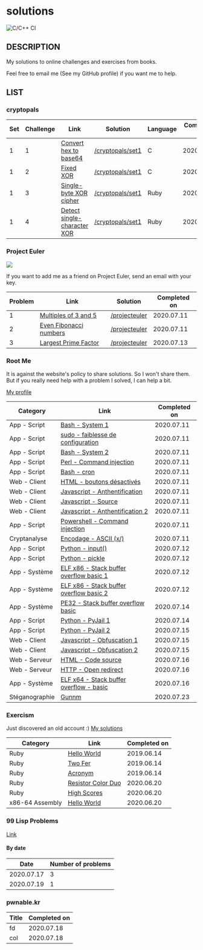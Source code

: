 # solutions

![C/C++ CI](https://github.com/TanguyAndreani/solutions/workflows/C/C++%20CI/badge.svg)

## DESCRIPTION

My solutions to online challenges and exercises from books.

Feel free to email me (See my GitHub profile) if you want me to help.

## LIST

### cryptopals

|Set|Challenge|Link|Solution|Language|Completed on|
| - | ------- | -- | ------ | ------ | ---------- |
|1|1|[Convert hex to base64](https://cryptopals.com/sets/1/challenges/1)|[/cryptopals/set1](https://github.com/TanguyAndreani/solutions/tree/master/cryptopals/set1)|C|2020.07.10|
|1|2|[Fixed XOR](https://cryptopals.com/sets/1/challenges/2)|[/cryptopals/set1](https://github.com/TanguyAndreani/solutions/tree/master/cryptopals/set1)|C|2020.07.11|
|1|3|[Single-byte XOR cipher](https://cryptopals.com/sets/1/challenges/3)|[/cryptopals/set1](https://github.com/TanguyAndreani/solutions/tree/master/cryptopals/set1)|Ruby|2020.07.12|
|1|4|[Detect single-character XOR](https://cryptopals.com/sets/1/challenges/4)|[/cryptopals/set1](https://github.com/TanguyAndreani/solutions/tree/master/cryptopals/set1)|Ruby|2020.07.13|

### Project Euler

![](https://projecteuler.net/profile/lmbdfn.png)

If you want to add me as a friend on Project Euler, send an email with your key.

|Problem|Link|Solution|Completed on|
| ------- | -- | ------ | ---------- |
|1|[Multiples of 3 and 5](https://projecteuler.net/problem=1)|[/projecteuler](https://github.com/TanguyAndreani/solutions/tree/master/projecteuler/)|2020.07.11|
|2|[Even Fibonacci numbers](https://projecteuler.net/problem=2)|[/projecteuler](https://github.com/TanguyAndreani/solutions/tree/master/projecteuler/)|2020.07.11|
|3|[Largest Prime Factor](https://projecteuler.net/problem=3)|[/projecteuler](https://github.com/TanguyAndreani/solutions/tree/master/projecteuler/)|2020.07.13|

### Root Me

It is against the website's policy to share solutions. So I won't share them. But if you really need help with a problem I solved, I can help a bit.

[My profile](https://www.root-me.org/lmbdfn)

|Category|Link|Completed on|
| ------- | ---------- | ------ |
|App - Script|[Bash - System 1](https://www.root-me.org/fr/Challenges/App-Script/ELF32-System-1)|2020.07.11|
|App - Script|[sudo - faiblesse de configuration](https://www.root-me.org/fr/Challenges/App-Script/sudo-faiblesse-de-configuration)|2020.07.11|
|App - Script|[Bash - System 2](https://www.root-me.org/fr/Challenges/App-Script/ELF32-System-2)|2020.07.11|
|App - Script|[Perl - Command injection](https://www.root-me.org/fr/Challenges/App-Script/Perl-Command-injection)|2020.07.11|
|App - Script|[Bash - cron](https://www.root-me.org/fr/Challenges/App-Script/Bash-cron)|2020.07.11|
|Web - Client|[HTML - boutons désactivés](https://www.root-me.org/fr/Challenges/Web-Client/HTML-boutons-desactives)|2020.07.11|
|Web - Client|[Javascript - Anthentification](https://www.root-me.org/fr/Challenges/Web-Client/Javascript-Authentification)|2020.07.11|
|Web - Client|[Javascript - Source](https://www.root-me.org/fr/Challenges/Web-Client/Javascript-Source)|2020.07.11|
|Web - Client|[Javascript - Anthentification 2](https://www.root-me.org/fr/Challenges/Web-Client/Javascript-Authentification-2)|2020.07.11|
|App - Script|[Powershell - Command injection](https://www.root-me.org/fr/Challenges/App-Script/Powershell-Command-injection)|2020.07.11|
|Cryptanalyse|[Encodage - ASCII (x/)](https://www.root-me.org/fr/Challenges/Cryptanalyse/Encodage-ASCII)|2020.07.11|
|App - Script|[Python - input()](https://www.root-me.org/fr/Challenges/App-Script/Python-input)|2020.07.12|
|App - Script|[Python - pickle](https://www.root-me.org/fr/Challenges/App-Script/Python-pickle)|2020.07.12|
|App - Système|[ELF x86 - Stack buffer overflow basic 1](https://www.root-me.org/fr/Challenges/App-Systeme/ELF-x86-Stack-buffer-overflow-basic-1)|2020.07.12|
|App - Système|[ELF x86 - Stack buffer overflow basic 2](https://www.root-me.org/fr/Challenges/App-Systeme/ELF-x86-Stack-buffer-overflow-basic-2)|2020.07.12|
|App - Système|[PE32 - Stack buffer overflow basic](https://www.root-me.org/fr/Challenges/App-Systeme/PE32-Stack-buffer-overflow-basic)|2020.07.14|
|App - Script|[Python - PyJail 1](https://www.root-me.org/fr/Challenges/App-Script/Python-PyJail-1)|2020.07.14|
|App - Script|[Python - PyJail 2](https://www.root-me.org/fr/Challenges/App-Script/Python-PyJail-2)|2020.07.15|
|Web - Client|[Javascript - Obfuscation 1](https://www.root-me.org/fr/Challenges/Web-Client/Javascript-Obfuscation-1)|2020.07.15|
|Web - Client|[Javascript - Obfuscation 2](https://www.root-me.org/fr/Challenges/Web-Client/Javascript-Obfuscation-2)|2020.07.15|
|Web - Serveur|[HTML - Code source](https://www.root-me.org/fr/Challenges/Web-Serveur/HTML-Code-source)|2020.07.16|
|Web - Serveur|[HTTP - Open redirect](https://www.root-me.org/fr/Challenges/Web-Serveur/HTTP-Open-redirect)|2020.07.16|
|App - Système|[ELF x64 - Stack buffer overflow - basic](https://www.root-me.org/fr/Challenges/App-Systeme/ELF-x64-Stack-buffer-overflow-basic)|2020.07.16|
|Stéganographie|[Gunnm](https://www.root-me.org/fr/Challenges/Steganographie/Gunnm)|2020.07.23|


### Exercism

Just discovered an old account :) [My solutions](https://exercism.io/profiles/TanguyAndreani)

|Category|Link|Completed on|
| ------- | ---------- | ------ |
|Ruby|[Hello World](https://exercism.io/my/tracks/ruby)|2019.06.14|
|Ruby|[Two Fer](https://exercism.io/my/tracks/ruby)|2019.06.14|
|Ruby|[Acronym](https://exercism.io/my/tracks/ruby)|2019.06.14|
|Ruby|[Resistor Color Duo](https://exercism.io/my/tracks/ruby)|2020.06.20|
|Ruby|[High Scores](https://exercism.io/my/tracks/ruby)|2020.06.20|
|x86-64 Assembly|[Hello World](https://exercism.io/my/tracks/x86-64-assembly)|2020.06.20|

### 99 Lisp Problems

[Link](https://www.ic.unicamp.br/~meidanis/courses/mc336/2006s2/funcional/L-99_Ninety-Nine_Lisp_Problems.html)

#### By date

|Date|Number of problems|
| --- | --- |
|2020.07.17|3|
|2020.07.19|1|

### pwnable.kr

|Title|Completed on|
| ------- | ------ |
|fd|2020.07.18|
|col|2020.07.18|
